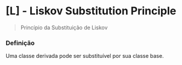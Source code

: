 # [L] - Liskov Substitution Principle 
> Princípio da Substituição de Liskov

### Definição
Uma classe derivada pode ser substituível por sua classe base.
